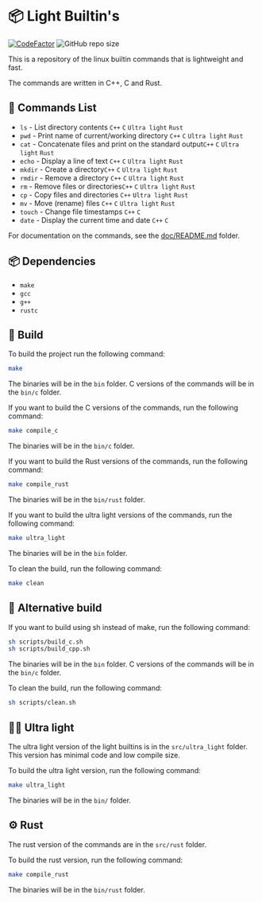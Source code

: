 # 📦 Light Builtin's
[![CodeFactor](https://www.codefactor.io/repository/github/awesomelewis2007/light_builtins/badge/master)](https://www.codefactor.io/repository/github/awesomelewis2007/light_builtins/overview/master)
![GitHub repo size](https://img.shields.io/github/repo-size/awesomelewis2007/light_builtins)

This is a repository of the linux builtin commands that is lightweight and fast.

The commands are written in C++, C and Rust.

## 📝 Commands List
- `ls` - List directory contents `C++` `C` `Ultra light` `Rust`
- `pwd` - Print name of current/working directory `C++` `C` `Ultra light` `Rust`
- `cat` - Concatenate files and print on the standard output`C++` `C` `Ultra light` `Rust`
- `echo` - Display a line of text `C++` `C` `Ultra light` `Rust`
- `mkdir` - Create a directory`C++` `C` `Ultra light` `Rust`
- `rmdir` - Remove a directory `C++` `C` `Ultra light` `Rust`
- `rm` - Remove files or directories`C++` `C` `Ultra light` `Rust`
- `cp` - Copy files and directories `C++` `Ultra light` `Rust`
- `mv` - Move (rename) files `C++` `C` `Ultra light` `Rust`
- `touch` - Change file timestamps `C++` `C`
- `date` - Display the current time and date `C++` `C`

For documentation on the commands, see the [doc/README.md](doc/README.md) folder.

## 📦 Dependencies
- `make`
- `gcc`
- `g++`
- `rustc`

## 🔨 Build

To build the project run the following command:

```bash
make
```
The binaries will be in the `bin` folder. C versions of the commands will be in the `bin/c` folder.

If you want to build the C versions of the commands, run the following command:
```bash
make compile_c
```
The binaries will be in the `bin/c` folder.

If you want to build the Rust versions of the commands, run the following command:
```bash
make compile_rust
```

The binaries will be in the `bin/rust` folder.

If you want to build the ultra light versions of the commands, run the following command:
```bash
make ultra_light
```

The binaries will be in the `bin` folder.

To clean the build, run the following command:
```bash
make clean
```

## 🔨 Alternative build
If you want to build using sh instead of make, run the following command:
```bash
sh scripts/build_c.sh
sh scripts/build_cpp.sh
```
The binaries will be in the `bin` folder. C versions of the commands will be in the `bin/c` folder.

To clean the build, run the following command:
```bash
sh scripts/clean.sh
```

## 🏃‍♂️ Ultra light

The ultra light version of the light builtins is in the `src/ultra_light` folder. This version has minimal code and low compile size.

To build the ultra light version, run the following command:
```bash
make ultra_light
```
The binaries will be in the `bin/` folder.

## ⚙️ Rust
The rust version of the commands are in the `src/rust` folder.

To build the rust version, run the following command:
```bash
make compile_rust
```

The binaries will be in the `bin/rust` folder.
